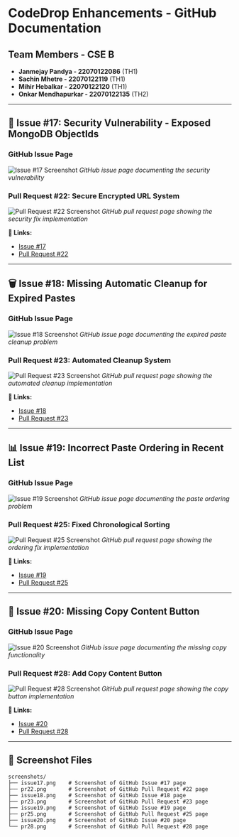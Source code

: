 # CodeDrop Enhancements - GitHub Documentation

## Team Members - CSE B
- **Janmejay Pandya - 22070122086** (TH1)
- **Sachin Mhetre - 22070122119** (TH1)
- **Mihir Hebalkar - 22070122120** (TH1)
- **Onkar Mendhapurkar - 22070122135** (TH2)

---

## 🔐 Issue #17: Security Vulnerability - Exposed MongoDB ObjectIds

### GitHub Issue Page
![Issue #17 Screenshot](screenshots/issue17.png)
*GitHub issue page documenting the security vulnerability*

### Pull Request #22: Secure Encrypted URL System
![Pull Request #22 Screenshot](screenshots/pr22.png)
*GitHub pull request page showing the security fix implementation*

**🔗 Links:**
- [Issue #17](https://github.com/onkar69483/CodeDrop/issues/17)
- [Pull Request #22](https://github.com/onkar69483/CodeDrop/pull/22)

---

## 🗑️ Issue #18: Missing Automatic Cleanup for Expired Pastes

### GitHub Issue Page
![Issue #18 Screenshot](screenshots/issue18.png)
*GitHub issue page documenting the expired paste cleanup problem*

### Pull Request #23: Automated Cleanup System
![Pull Request #23 Screenshot](screenshots/pr23.png)
*GitHub pull request page showing the automated cleanup implementation*

**🔗 Links:**
- [Issue #18](https://github.com/onkar69483/CodeDrop/issues/18)
- [Pull Request #23](https://github.com/onkar69483/CodeDrop/pull/23)

---

## 📊 Issue #19: Incorrect Paste Ordering in Recent List

### GitHub Issue Page
![Issue #19 Screenshot](screenshots/issue19.png)
*GitHub issue page documenting the paste ordering problem*

### Pull Request #25: Fixed Chronological Sorting
![Pull Request #25 Screenshot](screenshots/pr25.png)
*GitHub pull request page showing the ordering fix implementation*

**🔗 Links:**
- [Issue #19](https://github.com/onkar69483/CodeDrop/issues/19)
- [Pull Request #25](https://github.com/onkar69483/CodeDrop/pull/25)

---

## 🔄 Issue #20: Missing Copy Content Button

### GitHub Issue Page
![Issue #20 Screenshot](screenshots/issue20.png)
*GitHub issue page documenting the missing copy functionality*

### Pull Request #28: Add Copy Content Button
![Pull Request #28 Screenshot](screenshots/pr28.png)
*GitHub pull request page showing the copy button implementation*

**🔗 Links:**
- [Issue #20](https://github.com/onkar69483/CodeDrop/issues/20)
- [Pull Request #28](https://github.com/onkar69483/CodeDrop/pull/28)

---

## 📁 Screenshot Files

```
screenshots/
├── issue17.png    # Screenshot of GitHub Issue #17 page
├── pr22.png       # Screenshot of GitHub Pull Request #22 page
├── issue18.png    # Screenshot of GitHub Issue #18 page  
├── pr23.png       # Screenshot of GitHub Pull Request #23 page
├── issue19.png    # Screenshot of GitHub Issue #19 page
├── pr25.png       # Screenshot of GitHub Pull Request #25 page
├── issue20.png    # Screenshot of GitHub Issue #20 page
└── pr28.png       # Screenshot of GitHub Pull Request #28 page
```